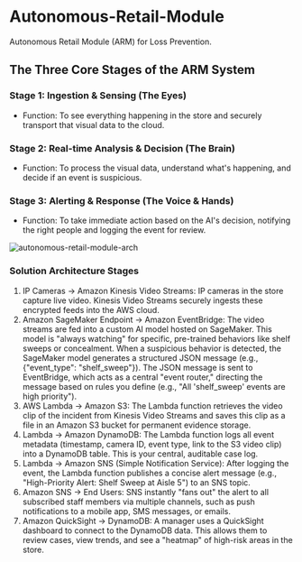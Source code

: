 # Autonomous-Retail-Module
Autonomous Retail Module (ARM) for Loss Prevention.

## The Three Core Stages of the ARM System

### Stage 1: Ingestion & Sensing (The Eyes)

- Function: To see everything happening in the store and securely transport that visual data to the cloud.

### Stage 2: Real-time Analysis & Decision (The Brain)

- Function: To process the visual data, understand what's happening, and decide if an event is suspicious.

### Stage 3: Alerting & Response (The Voice & Hands)

- Function: To take immediate action based on the AI's decision, notifying the right people and logging the event for review.

![autonomous-retail-module-arch](https://github.com/user-attachments/assets/aad63225-27b2-4672-bc52-d43028644c7d)


### Solution Architecture Stages

1. IP Cameras → Amazon Kinesis Video Streams: IP cameras in the store capture live video. Kinesis Video Streams securely ingests these encrypted feeds into the AWS cloud.
2. Amazon SageMaker Endpoint → Amazon EventBridge: The video streams are fed into a custom AI model hosted on SageMaker. This model is "always watching" for specific, pre-trained behaviors like shelf sweeps or concealment. When a suspicious behavior is detected, the SageMaker model generates a structured JSON message (e.g., {"event_type": "shelf_sweep"}). The JSON message is sent to EventBridge, which acts as a central "event router," directing the message based on rules you define (e.g., "All 'shelf_sweep' events are high priority").
3. AWS Lambda → Amazon S3: The Lambda function retrieves the video clip of the incident from Kinesis Video Streams and saves this clip as a file in an Amazon S3 bucket for permanent evidence storage.
4. Lambda → Amazon DynamoDB: The Lambda function logs all event metadata (timestamp, camera ID, event type, link to the S3 video clip) into a DynamoDB table. This is your central, auditable case log.
5. Lambda → Amazon SNS (Simple Notification Service): After logging the event, the Lambda function publishes a concise alert message (e.g., "High-Priority Alert: Shelf Sweep at Aisle 5") to an SNS topic.
6. Amazon SNS → End Users: SNS instantly "fans out" the alert to all subscribed staff members via multiple channels, such as push notifications to a mobile app, SMS messages, or emails.
7. Amazon QuickSight → DynamoDB: A manager uses a QuickSight dashboard to connect to the DynamoDB data. This allows them to review cases, view trends, and see a "heatmap" of high-risk areas in the store.
